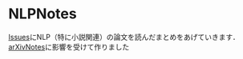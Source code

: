 # NLPNotes
[Issues](https://github.com/YujiOka/NLPNotes/issues)にNLP（特に小説関連）の論文を読んだまとめをあげていきます．
[arXivNotes](https://github.com/jojonki/arXivNotes)に影響を受けて作りました
